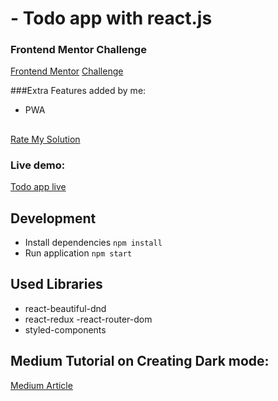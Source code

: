 # - Todo app with react.js

### Frontend Mentor Challenge

[Frontend Mentor](https://www.frontendmentor.io)
[Challenge](https://www.frontendmentor.io/challenges/todo-app-Su1_KokOW)

###Extra Features added by me:
- PWA

##
[Rate My Solution](https://www.frontendmentor.io/solutions/todo-react-app-with-redux-and-dark-mode-using-hooks-and-styled-components-MbM-Ns2E9)

### Live demo:

[Todo app live](https://todolist-shivarad.netlify.app/)


## Development

- Install dependencies `npm install`
- Run application `npm start`

## Used Libraries
- react-beautiful-dnd
- react-redux
-react-router-dom
- styled-components

## Medium Tutorial on Creating Dark mode: 
  [Medium Article](https://shiva-rrad.medium.com/how-to-create-dark-mode-in-react-using-styled-components-and-hooks-61c5266a1523)